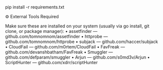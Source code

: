pip install -r requirements.txt

⚙️ External Tools Required

Make sure these are installed on your system (usually via go install, git clone, or package manager):
	•	assetfinder — github.com/tomnomnom/assetfinder
	•	httprobe — github.com/tomnomnom/httprobe
	•	subjack — github.com/haccer/subjack
	•	CloudFail — github.com/m0rtem/CloudFail
	•	FavFreak — github.com/devanshbatham/FavFreak
	•	Smuggler — github.com/defparam/smuggler
	•	Arjun — github.com/s0md3v/Arjun
	•	ScriptHunter — github.com/xdrr/scriptHunter
